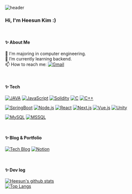 <!--
**hee-k/hee-k** is a ✨ _special_ ✨ repository because its `README.md` (this file) appears on your GitHub profile.

Here are some ideas to get you started:

- 🔭 I’m currently working on ...
- 🌱 I’m currently learning ...
- 👯 I’m looking to collaborate on ...
- 🤔 I’m looking for help with ...
- 💬 Ask me about ...
- 📫 How to reach me: ...
- 😄 Pronouns: ...
- ⚡ Fun fact: ...
-->

![header](https://capsule-render.vercel.app/api?type=waving&color=gradient&height=270&section=header&text=heek's%20github&fontSize=65&animation=fadeIn&fontAlignY=38&&descAlignY=51&descAlign=62)
<br>

### Hi, I'm Heesun Kim :)

<br>

#### ✨ About Me
📖 I'm majoring in computer engineering.<br>
🌱 I’m currently learning backend.<br>
📫 How to reach me: [![Gmail](https://img.shields.io/badge/Gmail-f7cac9?style=round-square&logo=Gmail&logoColor=black)](mailto:juullyy001@gmail.com)

<br>

#### ✨ Tech
[![JAVA](https://img.shields.io/badge/JAVA-007396?style=for-the-badge&logo=java&logoColor=white)]()
[![JavaScript](https://img.shields.io/badge/JavaScript-F7DF1E?style=for-the-badge&logo=JavaScript&logoColor=black)]()
[![Solidity](https://img.shields.io/badge/Solidity-363636?style=for-the-badge&logo=solidity&logoColor=white)]()
[![C](https://img.shields.io/badge/C-A8B9CC?style=for-the-badge&logo=C&logoColor=white)]()
[![C++](https://img.shields.io/badge/C++-00599C?style=for-the-badge&logo=cplusplus&logoColor=white)]()
<br>

[![SpringBoot](https://img.shields.io/badge/SpringBoot-6DB33F?style=for-the-badge&logo=SpringBoot&logoColor=white)]()
[![Node.js](https://img.shields.io/badge/Node.js-339933?style=for-the-badge&logo=nodedotjs&logoColor=white)]()
[![React](https://img.shields.io/badge/React-61DAFB?style=for-the-badge&logo=react&logoColor=black)]()
[![Next.js](https://img.shields.io/badge/Next.js-000000?style=for-the-badge&logo=nextdotjs&logoColor=white)]()
[![Vue.js](https://img.shields.io/badge/Vue.js-4FC08D?style=for-the-badge&logo=vuedotjs&logoColor=white)]()
[![Unity](https://img.shields.io/badge/Unity-000000?style=for-the-badge&logo=unity&logoColor=white)]()
<br>

[![MySQL](https://img.shields.io/badge/MySQL-4479A1?style=for-the-badge&logo=mysql&logoColor=white)]()
[![MSSQL](https://img.shields.io/badge/MSSQL-CC2927?style=for-the-badge&logo=microsoftsqlserver&logoColor=white)]()
<br>

<br>

#### ✨ Blog & Portfolio
[![Tech Blog](https://img.shields.io/badge/Blog-92a8d1?style=round-square&logo=blogger&logoColor=white)](https://hee-k.github.io/)
[![Notion](https://img.shields.io/badge/Portfolio-f7cac9?&style=round-square&logo=notion&logoColor=black)](https://hee-k.notion.site/Portfolio-c81beb9d2c1d4f739d5697f5b806211c?pvs=4)

<br>

#### ✨ Dev log
[![Heesun's github stats](https://github-readme-stats-hee-ks-projects.vercel.app/api?username=hee-k&count_private=true&show_icons=true&hide=stars&include_all_commits=true&custom_title=hee-k's&nbsp;github&nbsp;👀&bg_color=30,92a8d1,f7cac9&title_color=fff&text_color=fff&icon_color=fff)](https://github.com/anuraghazra/github-readme-stats)
<br>
[![Top Langs](https://github-readme-stats-hee-ks-projects.vercel.app/api/top-langs/?username=hee-k&layout=compact&custom_title=My&nbsp;Language&nbsp;⌨️&bg_color=30,f7cac9,92a8d1&title_color=fff&text_color=fff)](https://github.com/anuraghazra/github-readme-stats)
